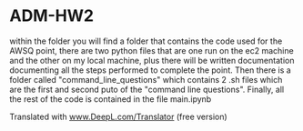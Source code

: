 # ADM-HW2

within the folder you will find a folder that contains the code used for the AWSQ point, there are two python files that are one run on the ec2 machine and the other on my local machine, plus there will be written documentation documenting all the steps performed to complete the point. Then there is a folder called "command_line_questions" which contains 2 .sh files which are the first and second puto of the "command line questions".
Finally, all the rest of the code is contained in the file main.ipynb

Translated with www.DeepL.com/Translator (free version)
